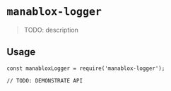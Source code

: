 # `manablox-logger`

> TODO: description

## Usage

```
const manabloxLogger = require('manablox-logger');

// TODO: DEMONSTRATE API
```
